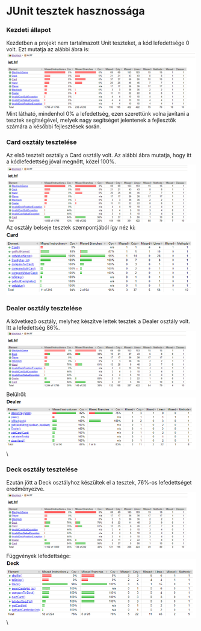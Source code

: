 # JUnit tesztek hasznossága

### Kezdeti állapot
Kezdetben a projekt nem tartalmazott Unit teszteket, a kód lefedettsége 0 volt. Ezt mutatja
az alábbi ábra is:
![](1.png) \
Mint látható, mindenhol 0% a lefedettség, ezen szerettünk volna javítani a tesztek segítségével, melyek
nagy segítséget jelentenek a fejlesztők számára a későbbi fejlesztések során.

### Card osztály tesztelése
Az első tesztelt osztály a Card osztály volt. Az alábbi ábra mutatja, hogy itt a kódlefedettség 
jóval megnőtt, közel 100%.
![](2-card.png) \
Az osztály belseje tesztek szempontjából így néz ki:
![](2-card-test.png) 

### Dealer osztály tesztelése
A következő osztály, melyhez készítve lettek tesztek a Dealer osztály volt. Itt a lefedettség 86%.
![](2-dealer-test.png) \
Belülről:
![](2-dealer.png) \

### Deck osztály tesztelése
Ezután jött a Deck osztályhoz készültek el a tesztek, 76%-os lefedettséget eredményezve.
![](3-deck-test.png) \
Függvények lefedettsége:
![](3-deck.png) \

